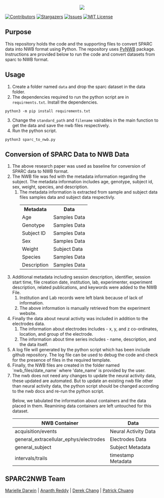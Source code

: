 <p align="center">
  <img src="https://user-images.githubusercontent.com/78009407/126273326-662b5aff-034f-4f48-a62a-69552195ff86.png" />
</p>

[![Contributors][contributors-shield]][contributors-url]
[![Stargazers][stars-shield]][stars-url]
[![Issues][issues-shield]][issues-url]
[![MIT License][license-shield]][license-url]

## Purpose
This repository holds the code and the supporting files to convert SPARC data into NWB format using Python. The repository uses [PyNWB](https://pynwb.readthedocs.io/en/stable/) package. Instructions are provided below to run the code and convert datasets from sparc to NWB format.

## Usage
1. Create a folder named `data` and drop the sparc dataset in the data folder.
2. The dependencies required to run the python script are in `requirments.txt`. Install the dependencies.
```shell
python3 -m pip install requirements.txt
```
3. Change the `standard_path` and `filename` vairables in the main function to get the data and save the nwb files respectively.
4. Run the python script.
```shell
python3 sparc_to_nwb.py
```

## Conversion of SPARC Data to NWB Data
<ol>
<li>The above research paper was used as baseline for conversion of SPARC data to NWB format.</li>
<li>The NWB file was fed with the metadata information regarding the subject. The metadata information includes age, genotype, subject id, sex, weight, species, and description.
<ol>
  <li>
    The metadata information is extracted from sample and subject data files samples data and subject data respectivly.
   <table style="width:100%" align="center">
   <tr>
    <th>Metadata</th>
    <th>Data</th>
   </tr>
   <tr>
    <td>Age</td>
    <td>Samples Data</td>
   </tr>
   <tr>
    <td>Genotype</td>
    <td>Samples Data</td>
   </tr>
   <tr>
    <td>Subject ID</td>
    <td>Samples Data</td>
   </tr>
   <tr>
    <td>Sex</td>
    <td>Samples Data</td>
   </tr>
   <tr>
    <td>Weight</td>
    <td>Subject Data</td>
   </tr>
   <tr>
    <td>Species</td>
    <td>Samples Data</td>
   </tr>
   <tr>
    <td>Description</td>
    <td>Samples Data</td>
   </tr>
  </table> 
  </li>
</ol>
</li>
<li>Additional metadata including session description, identifier, session start time, file creation date, institution, lab, experimenter, experiment description, related publications, and keywords were added to the NWB File.
<ol>
  <li>Institution and Lab records were left blank because of lack of information.</li>
  <li>The above information is manually retrieved from the experiment website.</li>
</ol>
</li>
<li>Finally the data about neural activity was included in addition to the electrodes data.
<ol>
  <li>The information about electrodes includes - x, y, and z co-ordinates, location, and group of the electrode.</li>
  <li>The information about time series includes - name, description, and the data itself.</li>
</ol>
<li>
A log file will generated by the python script which has been include github repository. The log file can be used to debug the code and check for the presence of files in the required template.
</li>
<li>
  Finally, the NWB files are created in the folder named `nwb_files/date_name` where 'date_name' is provided by the user.
</li>
<li>
  The nwb does not need any changes to update the neural activity data, these updated are automated. But to update an existing nwb file other than neural
  activity data, the python script should be changed according to the nwb docs and re-run the python script.
</li>
  
Below, we tabulated the information about containers and the data placed in them. Reamining data containers are left untouched for this dataset.

NWB Container | Data
------------- | ----
acquisition/events | Neural Activity Data
general_extracellular_ephys/electrodes | Electrodes Data
general_subject | Subject Metadata
intervals/trails | timestamp Metadata

</ol>


## SPARC2NWB Team
[Marielle Darwin](https://github.com/mldarwin) | [Ananth Reddy](https://github.com/anbhimi) | [Derek Chang](https://github.com/DerekYJC) | [Patrick Chuang](https://github.com/lifestrugglee)

[contributors-shield]: https://img.shields.io/github/contributors/SPARC-FAIR-Codeathon/sparc2nwb.svg?style=flat-square
[contributors-url]: https://github.com/SPARC-FAIR-Codeathon/sparc2nwb/graphs/contributors
[stars-shield]: https://img.shields.io/github/stars/SPARC-FAIR-Codeathon/sparc2nwb.svg?style=flat-square
[stars-url]: https://github.com/SPARC-FAIR-Codeathon/sparc2nwb/stargazers
[issues-shield]: https://img.shields.io/github/issues/SPARC-FAIR-Codeathon/sparc2nwb.svg?style=flat-square
[issues-url]: https://github.com/SPARC-FAIR-Codeathon/sparc2nwb/issues
[license-shield]: https://img.shields.io/github/license/SPARC-FAIR-Codeathon/sparc2nwb.svg?style=flat-square
[license-url]: https://github.com/SPARC-FAIR-Codeathon/sparc2nwb/blob/main/LICENSE
